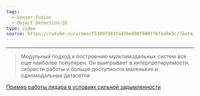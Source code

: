```yaml
---
tags:
  - Sensor_Fusion
  - Object_Detection/3D
type: video
source: https://rutube.ru/video/f5309f383fa476e898f900ff6fee8e3c/?&utm_source=embed&utm_medium=referral&utm_campaign=logo&utm_content=f5309f383fa476e898f900ff6fee8e3c&utm_term=yastatic.net%2F&referrer=appmetrica_tracking_id%3D1037600761300671389%26ym_tracking_id%3D14247350406482235809
---
```

---

> Модульный подход к построению мультимодальных систем все еще наиболее популярен. Он выигрывает в интерпретируемости, скорости работы и больше доступности маленьких и одномодальных датасетов

[Пример работы лидара в условиях сильной задымленности](https://rutube.ru/video/f5309f383fa476e898f900ff6fee8e3c/?r=wd&t=1065)
